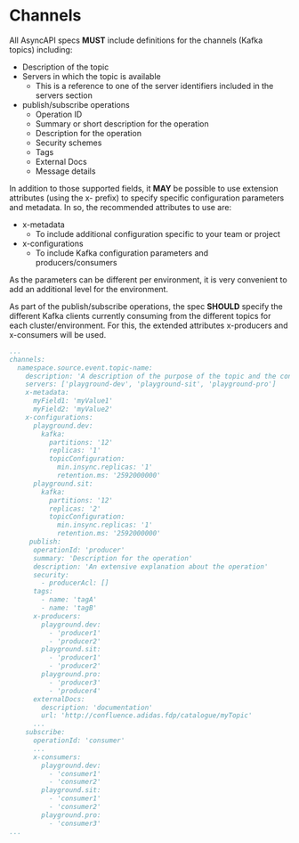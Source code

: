 # Channels

All AsyncAPI specs **MUST** include definitions for the channels (Kafka topics) including:

* Description of the topic
* Servers in which the topic is available
  * This is a reference to one of the server identifiers included in the servers section
* publish/subscribe operations
  * Operation ID
  * Summary or short description for the operation
  * Description for the operation
  * Security schemes
  * Tags
  * External Docs
  * Message details

In addition to those supported fields, it **MAY** be possible to use extension attributes (using the x- prefix) to specify specific configuration parameters and metadata. In so, the recommended attributes to use are:

* x-metadata
  * To include additional configuration specific to your team or project
* x-configurations
  * To include Kafka configuration parameters and producers/consumers

As the parameters can be different per environment, it is very convenient to add an additional level for the environment.

As part of the publish/subscribe operations, the spec **SHOULD** specify the different Kafka clients currently consuming from the different topics for each cluster/environment. For this, the extended attributes x-producers and x-consumers will be used.

```yaml
...
channels:
  namespace.source.event.topic-name:
    description: 'A description of the purpose of the topic and the contained information'
    servers: ['playground-dev', 'playground-sit', 'playground-pro']
    x-metadata:
      myField1: 'myValue1'
      myField2: 'myValue2'
    x-configurations:
      playground.dev:
        kafka:
          partitions: '12'
          replicas: '1'
          topicConfiguration:
            min.insync.replicas: '1'
            retention.ms: '2592000000'
      playground.sit:
        kafka:
          partitions: '12'
          replicas: '2'
          topicConfiguration:
            min.insync.replicas: '1'
            retention.ms: '2592000000'
     publish:
      operationId: 'producer'
      summary: 'Description for the operation'
      description: 'An extensive explanation about the operation'
      security:
        - producerAcl: []
      tags:
        - name: 'tagA'
        - name: 'tagB'
      x-producers:
        playground.dev:
          - 'producer1'
          - 'producer2'
        playground.sit:
          - 'producer1'
          - 'producer2'
        playground.pro:
          - 'producer3'
          - 'producer4'
      externalDocs:
        description: 'documentation'
        url: 'http://confluence.adidas.fdp/catalogue/myTopic'
      ...
    subscribe:
      operationId: 'consumer'
      ...
      x-consumers:
        playground.dev:
          - 'consumer1'
          - 'consumer2'
        playground.sit:
          - 'consumer1'
          - 'consumer2'
        playground.pro:
          - 'consumer3'
...
```
